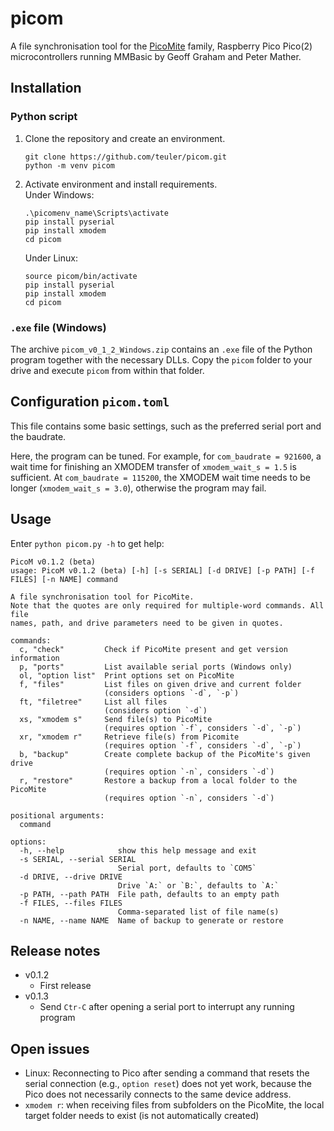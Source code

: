 # picom
 A file synchronisation tool for the [PicoMite](https://geoffg.net/picomite.html) family, Raspberry Pico Pico(2) microcontrollers running MMBasic by Geoff Graham and Peter Mather.

## Installation
### Python script
1) Clone the repository and create an environment.
   ```
   git clone https://github.com/teuler/picom.git
   python -m venv picom
   ```
2) Activate environment and install requirements.    
   Under Windows:
   ```
   .\picomenv_name\Scripts\activate
   pip install pyserial
   pip install xmodem
   cd picom
   ```
   Under Linux:
   ```
   source picom/bin/activate
   pip install pyserial
   pip install xmodem
   cd picom
   ```
### `.exe` file (Windows)
The archive `picom_v0_1_2_Windows.zip` contains an `.exe` file of the Python program together with the necessary DLLs. Copy the `picom` folder to your drive and execute `picom` from within that folder.
   
## Configuration `picom.toml`
This file contains some basic settings, such as the preferred serial port and the baudrate.

Here, the program can be tuned. For example, for `com_baudrate = 921600`, a wait time for finishing an XMODEM transfer of `xmodem_wait_s = 1.5` is sufficient.
At `com_baudrate = 115200`, the XMODEM wait time needs to be longer (`xmodem_wait_s = 3.0`), otherwise the program may fail.


## Usage
Enter `python picom.py -h` to get help:
```
PicoM v0.1.2 (beta)
usage: PicoM v0.1.2 (beta) [-h] [-s SERIAL] [-d DRIVE] [-p PATH] [-f FILES] [-n NAME] command

A file synchronisation tool for PicoMite.
Note that the quotes are only required for multiple-word commands. All file
names, path, and drive parameters need to be given in quotes.

commands:
  c, "check"         Check if PicoMite present and get version information
  p, "ports"         List available serial ports (Windows only)
  ol, "option list"  Print options set on PicoMite
  f, "files"         List files on given drive and current folder
                     (considers options `-d`, `-p`)
  ft, "filetree"     List all files
                     (considers option `-d`)
  xs, "xmodem s"     Send file(s) to PicoMite
                     (requires option `-f`, considers `-d`, `-p`)
  xr, "xmodem r"     Retrieve file(s) from Picomite
                     (requires option `-f`, considers `-d`, `-p`)
  b, "backup"        Create complete backup of the PicoMite's given drive
                     (requires option `-n`, considers `-d`)
  r, "restore"       Restore a backup from a local folder to the PicoMite
                     (requires option `-n`, considers `-d`)

positional arguments:
  command

options:
  -h, --help            show this help message and exit
  -s SERIAL, --serial SERIAL
                        Serial port, defaults to `COM5`
  -d DRIVE, --drive DRIVE
                        Drive `A:` or `B:`, defaults to `A:`
  -p PATH, --path PATH  File path, defaults to an empty path
  -f FILES, --files FILES
                        Comma-separated list of file name(s)
  -n NAME, --name NAME  Name of backup to generate or restore
```

## Release notes
- v0.1.2
  - First release
- v0.1.3
  - Send `Ctr-C` after opening a serial port to interrupt any running program  

## Open issues
- Linux: Reconnecting to Pico after sending a command that resets the serial connection (e.g., `option reset`)
  does not yet work, because the Pico does not necessarily connects to the same device address.
- `xmodem r`: when receiving files from subfolders on the PicoMite, the local target folder needs to exist (is not automatically created)
